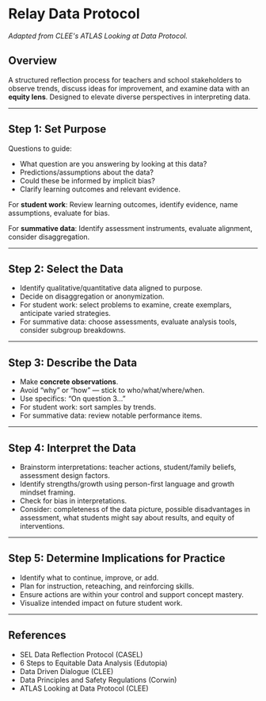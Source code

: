 # Relay Data Protocol

_Adapted from CLEE's ATLAS Looking at Data Protocol._

## Overview
A structured reflection process for teachers and school stakeholders to observe trends, discuss ideas for improvement, and examine data with an **equity lens**. Designed to elevate diverse perspectives in interpreting data.

---

## Step 1: Set Purpose
Questions to guide:
- What question are you answering by looking at this data?
- Predictions/assumptions about the data?
- Could these be informed by implicit bias?
- Clarify learning outcomes and relevant evidence.

For **student work**: Review learning outcomes, identify evidence, name assumptions, evaluate for bias.

For **summative data**: Identify assessment instruments, evaluate alignment, consider disaggregation.

---

## Step 2: Select the Data
- Identify qualitative/quantitative data aligned to purpose.
- Decide on disaggregation or anonymization.
- For student work: select problems to examine, create exemplars, anticipate varied strategies.
- For summative data: choose assessments, evaluate analysis tools, consider subgroup breakdowns.

---

## Step 3: Describe the Data
- Make **concrete observations**.
- Avoid “why” or “how” — stick to who/what/where/when.
- Use specifics: “On question 3…”
- For student work: sort samples by trends.
- For summative data: review notable performance items.

---

## Step 4: Interpret the Data
- Brainstorm interpretations: teacher actions, student/family beliefs, assessment design factors.
- Identify strengths/growth using person-first language and growth mindset framing.
- Check for bias in interpretations.
- Consider: completeness of the data picture, possible disadvantages in assessment, what students might say about results, and equity of interventions.

---

## Step 5: Determine Implications for Practice
- Identify what to continue, improve, or add.
- Plan for instruction, reteaching, and reinforcing skills.
- Ensure actions are within your control and support concept mastery.
- Visualize intended impact on future student work.

---

## References
- SEL Data Reflection Protocol (CASEL)
- 6 Steps to Equitable Data Analysis (Edutopia)
- Data Driven Dialogue (CLEE)
- Data Principles and Safety Regulations (Corwin)
- ATLAS Looking at Data Protocol (CLEE)
